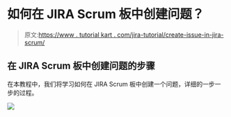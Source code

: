# 如何在 JIRA Scrum 板中创建问题？

> 原文:[https://www . tutorial kart . com/jira-tutorial/create-issue-in-jira-scrum/](https://www.tutorialkart.com/jira-tutorial/create-issue-in-jira-scrum/)

## 在 JIRA Scrum 板中创建问题的步骤

在本教程中，我们将学习如何在 JIRA Scrum 板中创建一个问题，详细的一步一步的过程。

[![](../Images/925da31b32d6bc3827932f6c8afb11bb.png)](https://www.tutorialkart.com/)